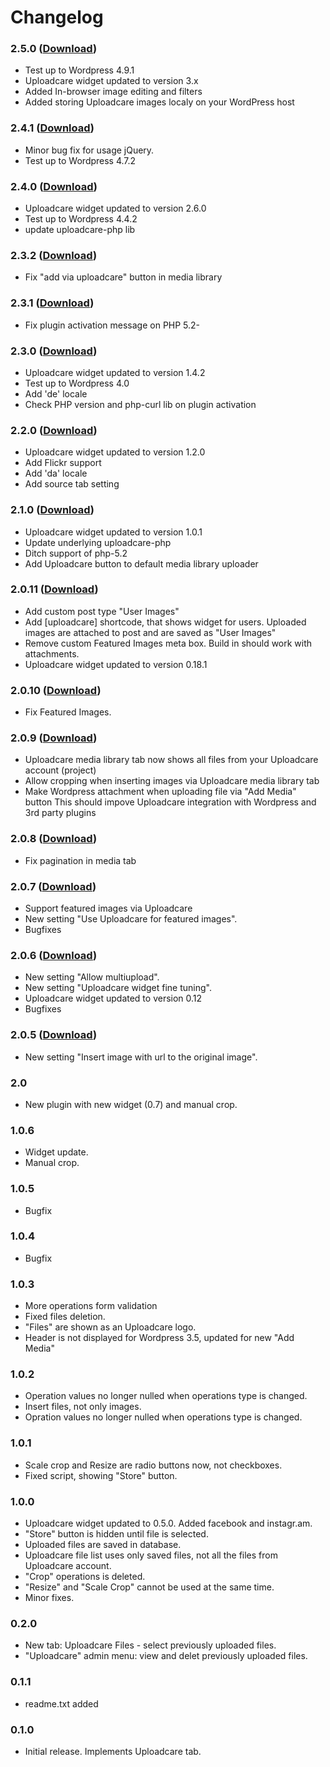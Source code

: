 # Changelog


### 2.5.0 ([Download](http://downloads.wordpress.org/plugin/uploadcare.2.5.0.zip))
- Test up to Wordpress 4.9.1
- Uploadcare widget updated to version 3.x
- Added In-browser image editing and filters
- Added storing Uploadcare images localy on your WordPress host


### 2.4.1 ([Download](http://downloads.wordpress.org/plugin/uploadcare.2.4.1.zip))
- Minor bug fix for usage jQuery.
- Test up to Wordpress 4.7.2


### 2.4.0 ([Download](http://downloads.wordpress.org/plugin/uploadcare.2.4.0.zip))
- Uploadcare widget updated to version 2.6.0
- Test up to Wordpress 4.4.2
- update uploadcare-php lib


### 2.3.2 ([Download](http://downloads.wordpress.org/plugin/uploadcare.2.3.2.zip))
- Fix "add via uploadcare" button in media library


### 2.3.1 ([Download](http://downloads.wordpress.org/plugin/uploadcare.2.3.1.zip))
- Fix plugin activation message on PHP 5.2-


### 2.3.0 ([Download](http://downloads.wordpress.org/plugin/uploadcare.2.3.0.zip))
- Uploadcare widget updated to version 1.4.2
- Test up to Wordpress 4.0
- Add 'de' locale
- Check PHP version and php-curl lib on plugin activation


### 2.2.0 ([Download](http://downloads.wordpress.org/plugin/uploadcare.2.2.0.zip))
- Uploadcare widget updated to version 1.2.0
- Add Flickr support
- Add 'da' locale
- Add source tab setting


### 2.1.0 ([Download](http://downloads.wordpress.org/plugin/uploadcare.2.1.0.zip))
- Uploadcare widget updated to version 1.0.1
- Update underlying uploadcare-php
- Ditch support of php-5.2
- Add Uploadcare button to default media library uploader


### 2.0.11 ([Download](http://downloads.wordpress.org/plugin/uploadcare.2.0.11.zip))
- Add custom post type "User Images"
- Add [uploadcare] shortcode, that shows widget for users. Uploaded images are attached to post
  and are saved as "User Images"
- Remove custom Featured Images meta box. Build in should work with attachments.
- Uploadcare widget updated to version 0.18.1


### 2.0.10 ([Download](http://downloads.wordpress.org/plugin/uploadcare.2.0.10.zip))
- Fix Featured Images.


### 2.0.9 ([Download](http://downloads.wordpress.org/plugin/uploadcare.2.0.9.zip))
- Uploadcare media library tab now shows all files from your Uploadcare account (project)
- Allow cropping when inserting images via Uploadcare media library tab
- Make Wordpress attachment when uploading file via "Add Media" button
  This should impove Uploadcare integration with Wordpress and 3rd party plugins


### 2.0.8 ([Download](http://downloads.wordpress.org/plugin/uploadcare.2.0.8.zip))
- Fix pagination in media tab


### 2.0.7 ([Download](http://downloads.wordpress.org/plugin/uploadcare.2.0.7.zip))
- Support featured images via Uploadcare
- New setting "Use Uploadcare for featured images".
- Bugfixes


### 2.0.6 ([Download](http://downloads.wordpress.org/plugin/uploadcare.2.0.6.zip))
- New setting "Allow multiupload".
- New setting "Uploadcare widget fine tuning".
- Uploadcare widget updated to version 0.12
- Bugfixes


### 2.0.5 ([Download](http://downloads.wordpress.org/plugin/uploadcare.2.0.5.zip))
- New setting "Insert image with url to the original image".


### 2.0
- New plugin with new widget (0.7) and manual crop.


### 1.0.6
- Widget update.
- Manual crop.


### 1.0.5
- Bugfix


### 1.0.4
- Bugfix


### 1.0.3
- More operations form validation
- Fixed files deletion.
- "Files" are shown as an Uploadcare logo.
- Header is not displayed for Wordpress 3.5, updated for new "Add Media"


### 1.0.2
- Operation values no longer nulled when operations type is changed.
- Insert files, not only images.
- Opration values no longer nulled when operations type is changed.


### 1.0.1
- Scale crop and Resize are radio buttons now, not checkboxes.
- Fixed script, showing "Store" button.


### 1.0.0
- Uploadcare widget updated to 0.5.0. Added facebook and instagr.am.
- "Store" button is hidden until file is selected.
- Uploaded files are saved in database.
- Uploadcare file list uses only saved files, not all the files from Uploadcare account.
- "Crop" operations is deleted.
- "Resize" and "Scale Crop" cannot be used at the same time.
- Minor fixes.


### 0.2.0
- New tab: Uploadcare Files - select previously uploaded files.
- "Uploadcare" admin menu: view and delet previously uploaded files.


### 0.1.1
- readme.txt added


### 0.1.0
- Initial release. Implements Uploadcare tab.
